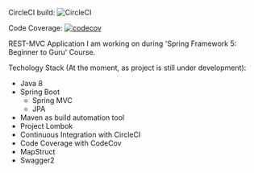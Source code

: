CircleCI build: ![CircleCI](https://circleci.com/gh/mkraskiewicz/rest-mvc-app.png?circle-token=:circle-token) 

Code Coverage: [![codecov](https://codecov.io/gh/mkraskiewicz/rest-mvc-app/branch/master/graph/badge.svg)](https://codecov.io/gh/mkraskiewicz/rest-mvc-app )


REST-MVC Application I am working on during 'Spring Framework 5: Beginner to Guru' Course.

Techology Stack (At the moment, as project is still under development): 
- Java 8
- Spring Boot 
  - Spring MVC
  - JPA 
- Maven as build automation tool
- Project Lombok
- Continuous Integration with CircleCI
- Code Coverage with CodeCov
- MapStruct
- Swagger2

